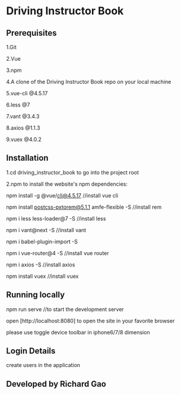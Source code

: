 # Driving Instructor Book
## Prerequisites

1.Git

2.Vue

3.npm

4.A clone of the Driving Instructor Book repo on your local machine

5.vue-cli @4.5.17

6.less @7

7.vant @3.4.3

8.axios @1.1.3

9.vuex @4.0.2


## Installation

1.cd driving_instructor_book to go into the project root

2.npm to install the website's npm dependencies:

npm install -g @vue/cli@4.5.17  //install vue cli

npm install postcss-pxtorem@5.1.1 amfe-flexible -S //install rem

npm i less less-loader@7 -S //install less

npm i vant@next -S //install vant

npm i babel-plugin-import -S 

npm i vue-router@4 -S //install vue router

npm i axios -S //install axios

npm install vuex //install vuex

## Running locally

npm run serve //to start the development server 

open [http://localhost:8080] to open the site in your favorite browser

please use toggle device toolbar in iphone6/7/8 dimension

## Login Details

create users in the application

## Developed by Richard Gao


